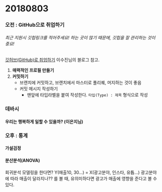 # 20180803

### 오전 : GitHub으로 취업하기

###### 최근 지원시 깃헙링크를 적어주세요! 하는 곳이 많기 때문에, 깃헙을 잘 관리하는 것이 중요!

[깃허브(GitHub)로 취업하기](https://sujinlee.me/professional-github/) 이수진님의 블로그 참고.

1. **매력적인 프로필 만들기**
2. **커밋하기**
   - 브랜치에 커밋하고, 브랜치에서 마스터로 풀리퀘, 머지하는 것이 좋음
   - 커밋 메시지 작성하기 
     - 맨앞에 타입라벨을 붙여 작성한다. `타입(Type) : 제목` 형식으로 작성



### 데바시

#### 우리는 행복하게 일할 수 있을까? (이은지님)



### 오후 : 통계

#### 가설검정

#### 분산분석(ANOVA)

회귀분석 모델링을 한다면? Y(매출10, 30...) = X(광고분야, 인스타, 유튭...) 광고분야에 따라 매출이 달라지나?? 를 볼 때, 유의미하다면 광고가 매출에 영향을 준다고 볼 수 있다. 


